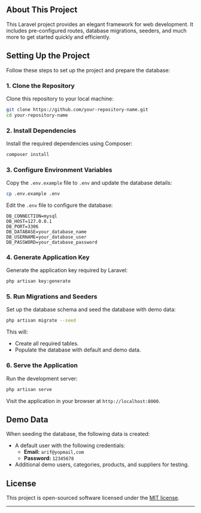 ## About This Project

This Laravel project provides an elegant framework for web development. It includes pre-configured routes, database migrations, seeders, and much more to get started quickly and efficiently.

## Setting Up the Project

Follow these steps to set up the project and prepare the database:

### 1. Clone the Repository

Clone this repository to your local machine:

```bash
git clone https://github.com/your-repository-name.git
cd your-repository-name
```

### 2. Install Dependencies

Install the required dependencies using Composer:

```bash
composer install
```

### 3. Configure Environment Variables

Copy the `.env.example` file to `.env` and update the database details:

```bash
cp .env.example .env
```

Edit the `.env` file to configure the database:

```env
DB_CONNECTION=mysql
DB_HOST=127.0.0.1
DB_PORT=3306
DB_DATABASE=your_database_name
DB_USERNAME=your_database_user
DB_PASSWORD=your_database_password
```

### 4. Generate Application Key

Generate the application key required by Laravel:

```bash
php artisan key:generate
```

### 5. Run Migrations and Seeders

Set up the database schema and seed the database with demo data:

```bash
php artisan migrate --seed
```

This will:

-   Create all required tables.
-   Populate the database with default and demo data.

### 6. Serve the Application

Run the development server:

```bash
php artisan serve
```

Visit the application in your browser at `http://localhost:8000`.

## Demo Data

When seeding the database, the following data is created:

-   A default user with the following credentials:
    -   **Email:** `arif@yopmail,com`
    -   **Password:** `12345678`
-   Additional demo users, categories, products, and suppliers for testing.

## License

This project is open-sourced software licensed under the [MIT license](https://opensource.org/licenses/MIT).

---
